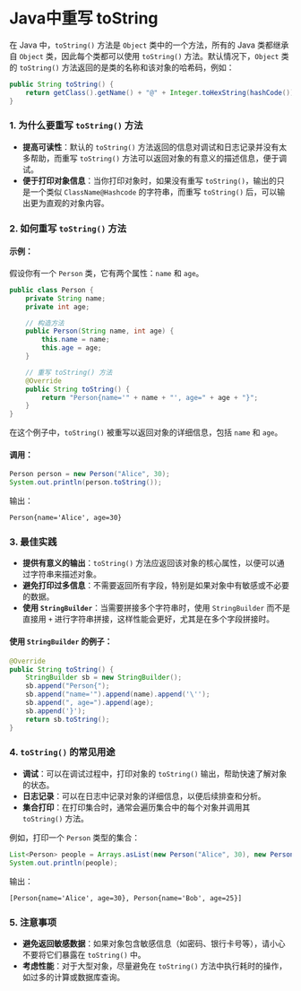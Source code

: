 # Java中重写 toString

在 Java 中，`toString()` 方法是 `Object` 类中的一个方法，所有的 Java 类都继承自 `Object` 类，因此每个类都可以使用 `toString()` 方法。默认情况下，`Object` 类的 `toString()` 方法返回的是类的名称和该对象的哈希码，例如：

```java
public String toString() {
    return getClass().getName() + "@" + Integer.toHexString(hashCode());
}
```

### 1. **为什么要重写 `toString()` 方法**
- **提高可读性**：默认的 `toString()` 方法返回的信息对调试和日志记录并没有太多帮助，而重写 `toString()` 方法可以返回对象的有意义的描述信息，便于调试。
- **便于打印对象信息**：当你打印对象时，如果没有重写 `toString()`，输出的只是一个类似 `ClassName@Hashcode` 的字符串，而重写 `toString()` 后，可以输出更为直观的对象内容。

### 2. **如何重写 `toString()` 方法**

#### 示例：
假设你有一个 `Person` 类，它有两个属性：`name` 和 `age`。

```java
public class Person {
    private String name;
    private int age;

    // 构造方法
    public Person(String name, int age) {
        this.name = name;
        this.age = age;
    }

    // 重写 toString() 方法
    @Override
    public String toString() {
        return "Person{name='" + name + "', age=" + age + "}";
    }
}
```

在这个例子中，`toString()` 被重写以返回对象的详细信息，包括 `name` 和 `age`。

#### 调用：
```java
Person person = new Person("Alice", 30);
System.out.println(person.toString());
```

输出：
```
Person{name='Alice', age=30}
```

### 3. **最佳实践**
- **提供有意义的输出**：`toString()` 方法应返回该对象的核心属性，以便可以通过字符串来描述对象。
- **避免打印过多信息**：不需要返回所有字段，特别是如果对象中有敏感或不必要的数据。
- **使用 `StringBuilder`**：当需要拼接多个字符串时，使用 `StringBuilder` 而不是直接用 `+` 进行字符串拼接，这样性能会更好，尤其是在多个字段拼接时。

#### 使用 `StringBuilder` 的例子：
```java
@Override
public String toString() {
    StringBuilder sb = new StringBuilder();
    sb.append("Person{");
    sb.append("name='").append(name).append('\'');
    sb.append(", age=").append(age);
    sb.append('}');
    return sb.toString();
}
```

### 4. **`toString()` 的常见用途**
- **调试**：可以在调试过程中，打印对象的 `toString()` 输出，帮助快速了解对象的状态。
- **日志记录**：可以在日志中记录对象的详细信息，以便后续排查和分析。
- **集合打印**：在打印集合时，通常会遍历集合中的每个对象并调用其 `toString()` 方法。

例如，打印一个 `Person` 类型的集合：
```java
List<Person> people = Arrays.asList(new Person("Alice", 30), new Person("Bob", 25));
System.out.println(people);
```

输出：
```
[Person{name='Alice', age=30}, Person{name='Bob', age=25}]
```

### 5. **注意事项**
- **避免返回敏感数据**：如果对象包含敏感信息（如密码、银行卡号等），请小心不要将它们暴露在 `toString()` 中。
- **考虑性能**：对于大型对象，尽量避免在 `toString()` 方法中执行耗时的操作，如过多的计算或数据库查询。
